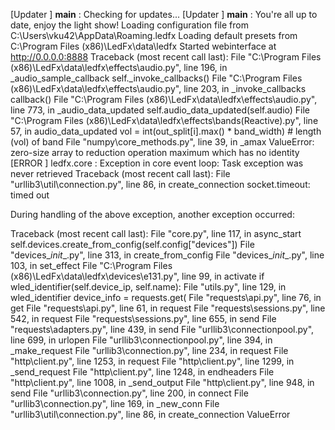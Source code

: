 [Updater ] __main__                       : Checking for updates...
[Updater ] __main__                       : You're all up to date, enjoy the light show!
Loading configuration file from C:\Users\vku42\AppData\Roaming\.ledfx
Loading default presets from C:\Program Files (x86)\LedFx\data\ledfx
Started webinterface at http://0.0.0.0:8888
Traceback (most recent call last):
  File "C:\Program Files (x86)\LedFx\data\ledfx\effects\audio.py", line 196, in _audio_sample_callback
    self._invoke_callbacks()
  File "C:\Program Files (x86)\LedFx\data\ledfx\effects\audio.py", line 203, in _invoke_callbacks
    callback()
  File "C:\Program Files (x86)\LedFx\data\ledfx\effects\audio.py", line 773, in _audio_data_updated
    self.audio_data_updated(self.audio)
  File "C:\Program Files (x86)\LedFx\data\ledfx\effects\bands(Reactive).py", line 57, in audio_data_updated
    vol = int(out_split[i].max() * band_width)  # length (vol) of band
  File "numpy\core\_methods.py", line 39, in _amax
ValueError: zero-size array to reduction operation maximum which has no identity
[ERROR   ] ledfx.core                     : Exception in core event loop: Task exception was never retrieved
Traceback (most recent call last):
  File "urllib3\util\connection.py", line 86, in create_connection
socket.timeout: timed out

During handling of the above exception, another exception occurred:

Traceback (most recent call last):
  File "core.py", line 117, in async_start
    self.devices.create_from_config(self.config["devices"])
  File "devices\__init__.py", line 313, in create_from_config
  File "devices\__init__.py", line 103, in set_effect
  File "C:\Program Files (x86)\LedFx\data\ledfx\devices\e131.py", line 99, in activate
    if wled_identifier(self.device_ip, self.name):
  File "utils.py", line 129, in wled_identifier
    device_info = requests.get(
  File "requests\api.py", line 76, in get
  File "requests\api.py", line 61, in request
  File "requests\sessions.py", line 542, in request
  File "requests\sessions.py", line 655, in send
  File "requests\adapters.py", line 439, in send
  File "urllib3\connectionpool.py", line 699, in urlopen
  File "urllib3\connectionpool.py", line 394, in _make_request
  File "urllib3\connection.py", line 234, in request
  File "http\client.py", line 1253, in request
  File "http\client.py", line 1299, in _send_request
  File "http\client.py", line 1248, in endheaders
  File "http\client.py", line 1008, in _send_output
  File "http\client.py", line 948, in send
  File "urllib3\connection.py", line 200, in connect
  File "urllib3\connection.py", line 169, in _new_conn
  File "urllib3\util\connection.py", line 86, in create_connection
ValueError
